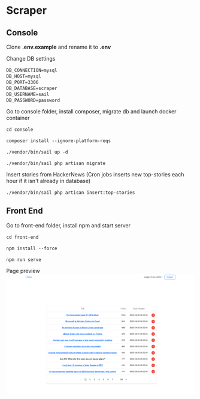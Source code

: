 # Scraper

<h2>Console</h2>

Clone <b>.env.example</b> and rename it to <b>.env</b>

Change DB settings
``` env
DB_CONNECTION=mysql
DB_HOST=mysql
DB_PORT=3306
DB_DATABASE=scraper
DB_USERNAME=sail
DB_PASSWORD=password
```

Go to console folder, install composer, migrate db and launch docker container
```
cd console
```
```
composer install --ignore-platform-reqs
```
```
./vendor/bin/sail up -d
```
```
./vendor/bin/sail php artisan migrate
```

Insert stories from HackerNews (Cron jobs inserts new top-stories each hour if it isn't already in database)
```
./vendor/bin/sail php artisan insert:top-stories
```

<h2>Front End</h2>

Go to front-end folder, install npm and start server
```
cd front-end
```
```
npm install --force
```
```
npm run serve
```

Page preview
<img alt="" src="media/Scraper.png">
